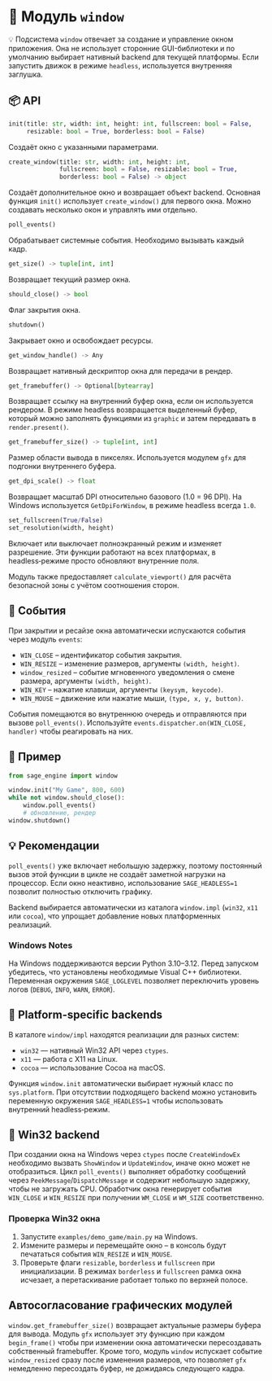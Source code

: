 # 📘 Модуль `window`

💡 Подсистема `window` отвечает за создание и управление окном приложения. Она не
использует сторонние GUI-библиотеки и по умолчанию выбирает нативный backend
для текущей платформы. Если запустить движок в режиме `headless`, используется
внутренняя заглушка.

## 📦 API

```python
init(title: str, width: int, height: int, fullscreen: bool = False,
     resizable: bool = True, borderless: bool = False)
```
Создаёт окно с указанными параметрами.

```python
create_window(title: str, width: int, height: int,
              fullscreen: bool = False, resizable: bool = True,
              borderless: bool = False) -> object
```
Создаёт дополнительное окно и возвращает объект backend. Основная функция
`init()` использует `create_window()` для первого окна.
Можно создавать несколько окон и управлять ими отдельно.

```python
poll_events()
```
Обрабатывает системные события. Необходимо вызывать каждый кадр.

```python
get_size() -> tuple[int, int]
```
Возвращает текущий размер окна.

```python
should_close() -> bool
```
Флаг закрытия окна.

```python
shutdown()
```
Закрывает окно и освобождает ресурсы.

```python
get_window_handle() -> Any
```
Возвращает нативный дескриптор окна для передачи в рендер.

```python
get_framebuffer() -> Optional[bytearray]
```
Возвращает ссылку на внутренний буфер окна, если он используется рендером. В
режиме headless возвращается выделенный буфер, который можно заполнять
функциями из `graphic` и затем передавать в `render.present()`.

```python
get_framebuffer_size() -> tuple[int, int]
```
Размер области вывода в пикселях. Используется модулем `gfx` для подгонки
внутреннего буфера.

```python
get_dpi_scale() -> float
```
Возвращает масштаб DPI относительно базового (1.0 = 96 DPI). На Windows
используется `GetDpiForWindow`, в режиме headless всегда `1.0`.

```python
set_fullscreen(True/False)
set_resolution(width, height)
```
Включает или выключает полноэкранный режим и изменяет разрешение. Эти функции
работают на всех платформах, в headless‑режиме просто обновляют внутренние
поля.

Модуль также предоставляет `calculate_viewport()` для расчёта безопасной зоны с
учётом соотношения сторон.

## 🔧 События

При закрытии и ресайзе окна автоматически испускаются события через модуль
`events`:

- `WIN_CLOSE` – идентификатор события закрытия.
- `WIN_RESIZE` – изменение размеров, аргументы `(width, height)`.
- `window_resized` – событие мгновенного уведомления о смене размера,
  аргументы `(width, height)`.
- `WIN_KEY` – нажатие клавиши, аргументы `(keysym, keycode)`.
- `WIN_MOUSE` – движение или нажатие мыши, `(type, x, y, button)`.

События помещаются во внутреннюю очередь и отправляются при вызове
`poll_events()`. Используйте `events.dispatcher.on(WIN_CLOSE, handler)` чтобы
реагировать на них.

## 🔹 Пример

```python
from sage_engine import window

window.init("My Game", 800, 600)
while not window.should_close():
    window.poll_events()
    # обновление, рендер
window.shutdown()
```


## 💡 Рекомендации

`poll_events()` уже включает небольшую задержку, поэтому постоянный вызов этой функции в цикле не создаёт заметной нагрузки на процессор. Если окно неактивно, использование `SAGE_HEADLESS=1` позволит полностью отключить графику.

Backend выбирается автоматически из каталога `window.impl` (`win32`, `x11` или `cocoa`), что упрощает добавление новых платформенных реализаций.

### Windows Notes

На Windows поддерживаются версии Python 3.10–3.12. Перед запуском убедитесь,
что установлены необходимые Visual C++ библиотеки. Переменная окружения
`SAGE_LOGLEVEL` позволяет переключить уровень логов (`DEBUG`, `INFO`, `WARN`, `ERROR`).

## 🔹 Platform-specific backends

В каталоге `window/impl` находятся реализации для разных систем:

- `win32` — нативный Win32 API через `ctypes`.
- `x11` — работа с X11 на Linux.
- `cocoa` — использование Cocoa на macOS.

Функция `window.init` автоматически выбирает нужный класс по `sys.platform`. При
отсутствии подходящего backend можно установить переменную окружения
`SAGE_HEADLESS=1` чтобы использовать внутренний headless‑режим.

## 🔹 Win32 backend

При создании окна на Windows через `ctypes` после `CreateWindowEx` необходимо
вызвать `ShowWindow` и `UpdateWindow`, иначе окно может не отобразиться. Цикл
`poll_events()` выполняет обработку сообщений через `PeekMessage`/`DispatchMessage`
и содержит небольшую задержку, чтобы не загружать CPU. Обработчик окна
генерирует события `WIN_CLOSE` и `WIN_RESIZE` при получении `WM_CLOSE` и
`WM_SIZE` соответственно.

### Проверка Win32 окна

1. Запустите `examples/demo_game/main.py` на Windows.
2. Измените размеры и перемещайте окно – в консоль будут печататься события
   `WIN_RESIZE` и `WIN_MOUSE`.
3. Проверьте флаги `resizable`, `borderless` и `fullscreen` при инициализации.
   В режимах `borderless` и `fullscreen` рамка окна исчезает, а перетаскивание
   работает только по верхней полосе.

## Автосогласование графических модулей

`window.get_framebuffer_size()` возвращает актуальные размеры буфера для вывода.
Модуль `gfx` использует эту функцию при каждом `begin_frame()` чтобы при
изменении окна автоматически пересоздавать собственный framebuffer.
Кроме того, модуль `window` испускает событие `window_resized` сразу после
изменения размеров, что позволяет `gfx` немедленно пересоздать буфер, не
дожидаясь следующего кадра.
